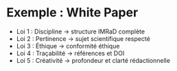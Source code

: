 # Exemple : White Paper

- Loi 1 : Discipline → structure IMRaD complète
- Loi 2 : Pertinence → sujet scientifique respecté
- Loi 3 : Éthique → conformité éthique
- Loi 4 : Traçabilité → références et DOI
- Loi 5 : Créativité → profondeur et clarté rédactionnelle
